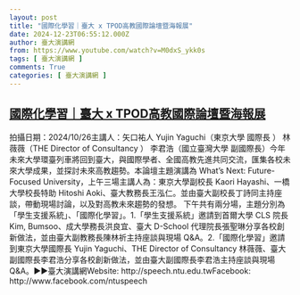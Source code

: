 ```yaml
---
layout: post
title: "國際化學習｜臺大 x TPOD高教國際論壇暨海報展"
date: 2024-12-23T06:55:12.000Z
author: 臺大演講網
from: https://www.youtube.com/watch?v=M0dxS_ykk0s
tags: [ 臺大演講網 ]
comments: True
categories: [ 臺大演講網 ]
---
```

<!--1734936912000-->
[國際化學習｜臺大 x TPOD高教國際論壇暨海報展](https://www.youtube.com/watch?v=M0dxS_ykk0s)
------

<div>
拍攝日期：2024/10/26主講人：矢口祐人 Yujin Yaguchi（東京大學 國際長 ）                林薇薇（THE Director of Consultancy ）                李君浩（國立臺灣大學 副國際長）今年未來大學環臺列車將回到臺大，與國際學者、全國高教先進共同交流，匯集各校未來大學成果，並探討未來高教趨勢。本論壇主題演講為 What’s Next: Future-Focused University，上午三場主講人為：東京大學副校長 Kaori Hayashi、一橋大學校長特助 Hitoshi Aoki、臺大教務長王泓仁。並由臺大副校長丁詩同主持座談，帶動現場討論，以及對高教未來趨勢的發想。 下午共有兩分場，主題分別為「學生支援系統」、「國際化學習」。1.「學生支援系統」邀請到首爾大學 CLS 院長 Kim, Bumsoo、成大學務長洪良宜、臺大 D-School 代理院長張聖琳分享各校創新做法，並由臺大副教務長陳林祈主持座談與現場 Q&A。2.「國際化學習」邀請到東京大學國際長 Yujin Yaguchi、THE Director of Consultancy 林薇薇、臺大副國際長李君浩分享各校創新做法，並由臺大副國際長李君浩主持座談與現場 Q&A。►►臺大演講網Website: http://speech.ntu.edu.twFacebook: http://www.facebook.com/ntuspeech
</div>
